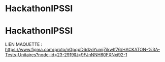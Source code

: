 ﻿# HackathonIPSSI
# HackathonIPSSI
LIEN MAQUETTE : 
https://www.figma.com/proto/nGpqpD6dzoYumjZikwlf76/HACKATON-%3A-Tests-Unitaires?node-id=23-2919&t=9FJnNNH60FXNxi92-1
